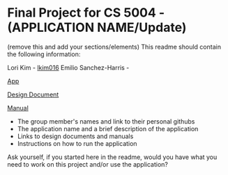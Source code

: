 # Final Project for CS 5004 - (APPLICATION NAME/Update)

(remove this and add your sections/elements)
This readme should contain the following information: 

Lori Kim - [lkim016](https://github.com/lkim016)
Emilio Sanchez-Harris - 

[App]()

[Design Document](/DesignDocuments)
 
[Manual](/Manual)

* The group member's names and link to their personal githubs
* The application name and a brief description of the application
* Links to design documents and manuals
* Instructions on how to run the application

Ask yourself, if you started here in the readme, would you have what you need to work on this project and/or use the application?